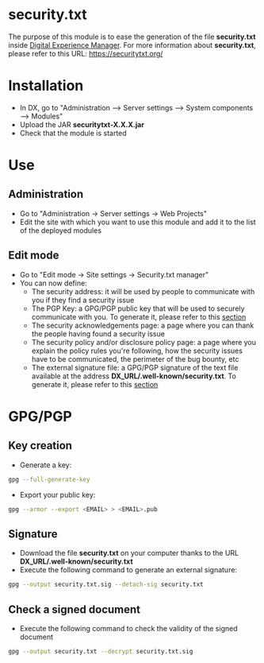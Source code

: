 # security.txt

The purpose of this module is to ease the generation of the file **security.txt** inside [Digital Experience Manager](https://www.jahia.com).
For more information about **security.txt**, please refer to this URL: https://securitytxt.org/

# Installation

- In DX, go to "Administration --> Server settings --> System components --> Modules"
- Upload the JAR **securitytxt-X.X.X.jar**
- Check that the module is started

# Use

## Administration

- Go to "Administration -> Server settings -> Web Projects"
- Edit the site with which you want to use this module and add it to the list of the deployed modules

## Edit mode

 * Go to "Edit mode -> Site settings -> Security.txt manager"
 * You can now define:
   * The security address: it will be used by people to communicate with you if they find a security issue
   * The PGP Key: a GPG/PGP public key that will be used to securely communicate with you. To generate it, please refer to this [section](#key-creation)
   * The security acknowledgements page: a page where you can thank the people having found a security issue
   * The security policy and/or disclosure policy page: a page where you explain the policy rules you're following, how the security issues have to be communicated, the perimeter of the bug bounty, etc
   * The external signature file: a GPG/PGP signature of the text file available at the address **DX_URL/.well-known/security.txt**. To generate it, please refer to this [section](#signature)

# GPG/PGP

## Key creation

- Generate a key:
```bash
gpg --full-generate-key
```
- Export your public key:
```bash
gpg --armor --export <EMAIL> > <EMAIL>.pub
```

## Signature

* Download the file **security.txt** on your computer thanks to the URL **DX_URL/.well-known/security.txt**
* Execute the following command to generate an external signature:
```bash
gpg --output security.txt.sig --detach-sig security.txt
```

## Check a signed document

* Execute the following command to check the validity of the signed document
```bash
gpg --output security.txt --decrypt security.txt.sig
```
